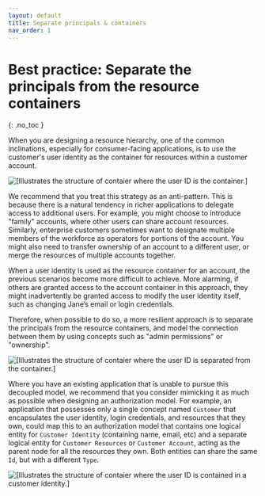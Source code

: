 ```yaml
---
layout: default
title: Separate principals & containers
nav_order: 1
---
```


# Best practice: Separate the principals from the resource containers
{: .no_toc }

When you are designing a resource hierarchy, one of the common inclinations, especially for consumer-facing applications, is to use the customer's user identity as the container for resources within a customer account.

![\[Illustrates the structure of contaier where the user ID is the container.\]](separate-principals-from-resources.png)

We recommend that you treat this strategy as an anti-pattern. This is because there is a natural tendency in richer applications to delegate access to additional users. For example, you might choose to introduce "family" accounts, where other users can share account resources. Similarly, enterprise customers sometimes want to designate multiple members of the workforce as operators for portions of the account. You might also need to transfer ownership of an account to a different user, or merge the resources of multiple accounts together.

When a user identity is used as the resource container for an account, the previous scenarios become more difficult to achieve. More alarming, if others are granted access to the account container in this approach, they might inadvertently be granted access to modify the user identity itself, such as changing Jane’s email or login credentials.

Therefore, when possible to do so, a more resilient approach is to separate the principals from the resource containers, and model the connection between them by using concepts such as "admin permissions" or "ownership".

![\[Illustrates the structure of contaier where the user ID is separated from the container.\]](separate-principals-from-resources-2.png)

Where you have an existing application that is unable to pursue this decoupled model, we recommend that you consider mimicking it as much as possible when designing an authorization model. For example, an application that possesses only a single concept named `Customer` that encapsulates the user identity, login credentials, and resources that they own, could map this to an authorization model that contains one logical entity for `Customer Identity` (containing name, email, etc) and a separate logical entity for `Customer Resources` or `Customer Account`, acting as the parent node for all the resources they own. Both entities can share the same `Id`, but with a different `Type`.

![\[Illustrates the structure of contaier where the user ID is contained in a customer identity.\]](separate-principals-from-resources-3.png)
